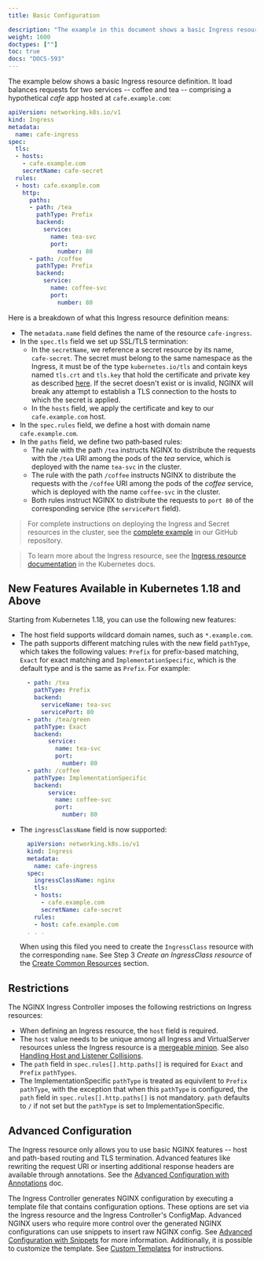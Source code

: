 ```yaml
---
title: Basic Configuration

description: "The example in this document shows a basic Ingress resource definition."
weight: 1600
doctypes: [""]
toc: true
docs: "DOCS-593"
---
```



The example below shows a basic Ingress resource definition. It load balances requests for two services -- coffee and tea -- comprising a hypothetical *cafe* app hosted at `cafe.example.com`:
```yaml
apiVersion: networking.k8s.io/v1
kind: Ingress
metadata:
  name: cafe-ingress
spec:
  tls:
  - hosts:
    - cafe.example.com
    secretName: cafe-secret
  rules:
  - host: cafe.example.com
    http:
      paths:
      - path: /tea
        pathType: Prefix
        backend:
          service:
            name: tea-svc
            port:
              number: 80
      - path: /coffee
        pathType: Prefix
        backend:
          service:
            name: coffee-svc
            port:
              number: 80
```

Here is a breakdown of what this Ingress resource definition means:
* The `metadata.name` field defines the name of the resource `cafe‑ingress`.
* In the `spec.tls` field we set up SSL/TLS termination:
    * In the `secretName`, we reference a secret resource by its name, `cafe‑secret`. The secret must belong to the same namespace as the Ingress, it must be of the type ``kubernetes.io/tls`` and contain keys named ``tls.crt`` and ``tls.key`` that hold the certificate and private key as described [here](https://kubernetes.io/docs/concepts/services-networking/ingress/#tls>). If the secret doesn't exist or is invalid, NGINX will break any attempt to establish a TLS connection to the hosts to which the secret is applied.
    * In the `hosts` field, we apply the certificate and key to our `cafe.example.com` host.
* In the `spec.rules` field, we define a host with domain name `cafe.example.com`.
* In the `paths` field, we define two path‑based rules:
  * The rule with the path `/tea` instructs NGINX to distribute the requests with the `/tea` URI among the pods of the *tea* service, which is deployed with the name `tea‑svc` in the cluster.
  * The rule with the path `/coffee` instructs NGINX to distribute the requests with the `/coffee` URI among the pods of the *coffee* service, which is deployed with the name `coffee‑svc` in the cluster.
  * Both rules instruct NGINX to distribute the requests to `port 80` of the corresponding service (the `servicePort` field).

> For complete instructions on deploying the Ingress and Secret resources in the cluster, see the [complete example](https://github.com/nginxinc/kubernetes-ingress/tree/v3.1.1/examples/ingress-resources/complete-example) in our GitHub repository.

> To learn more about the Ingress resource, see the [Ingress resource documentation](https://kubernetes.io/docs/concepts/services-networking/ingress/) in the Kubernetes docs.

## New Features Available in Kubernetes 1.18 and Above

Starting from Kubernetes 1.18, you can use the following new features:

* The host field supports wildcard domain names, such as `*.example.com`.
* The path supports different matching rules with the new field `pathType`, which takes the following values: `Prefix` for prefix-based matching, `Exact` for exact matching and `ImplementationSpecific`, which is the default type and is the same as `Prefix`. For example:
  ```yaml
    - path: /tea
      pathType: Prefix
      backend:
        serviceName: tea-svc
        servicePort: 80
    - path: /tea/green
      pathType: Exact
      backend:
          service:
            name: tea-svc
            port:
              number: 80
    - path: /coffee
      pathType: ImplementationSpecific
      backend:
          service:
            name: coffee-svc
            port:
              number: 80
  ```
* The `ingressClassName` field is now supported:
  ```yaml
    apiVersion: networking.k8s.io/v1
    kind: Ingress
    metadata:
      name: cafe-ingress
    spec:
      ingressClassName: nginx
      tls:
      - hosts:
        - cafe.example.com
        secretName: cafe-secret
      rules:
      - host: cafe.example.com
    . . .
  ```
  When using this filed you need to create the `IngressClass` resource with the corresponding `name`. See Step 3 *Create an IngressClass resource* of the [Create Common Resources](/nginx-ingress-controller/installation/installation-with-manifests/#2-create-common-resources) section.

## Restrictions

The NGINX Ingress Controller imposes the following restrictions on Ingress resources:
* When defining an Ingress resource, the `host` field is required.
* The `host` value needs to be unique among all Ingress and VirtualServer resources unless the Ingress resource is a [mergeable minion](/nginx-ingress-controller/configuration/ingress-resources/cross-namespace-configuration/). See also [Handling Host and Listener Collisions](/nginx-ingress-controller/configuration/handling-host-and-listener-collisions).
* The `path` field in `spec.rules[].http.paths[]` is required for `Exact` and `Prefix` `pathTypes`.
* The ImplementationSpecific `pathType` is treated as equivilent to `Prefix` `pathType`, with the exception that when this `pathType` is configured, the `path` field in `spec.rules[].http.paths[]` is not mandatory. `path` defaults to `/` if not set but the `pathType` is set to ImplementationSpecific.

## Advanced Configuration

The Ingress resource only allows you to use basic NGINX features -- host and path-based routing and TLS termination. Advanced features like rewriting the request URI or inserting additional response headers are available through annotations. See the [Advanced Configuration with Annotations](/nginx-ingress-controller/configuration/ingress-resources/advanced-configuration-with-annotations) doc.

The Ingress Controller generates NGINX configuration by executing a template file that contains configuration options. These options are set via the Ingress resource and the Ingress Controller's ConfigMap. Advanced NGINX users who require more control over the generated NGINX configurations can use snippets to insert raw NGINX config. See [Advanced Configuration with Snippets](/nginx-ingress-controller/configuration/ingress-resources/advanced-configuration-with-snippets) for more information. Additionally, it is possible to customize the template. See [Custom Templates](/nginx-ingress-controller/configuration/global-configuration/custom-templates/) for instructions.

